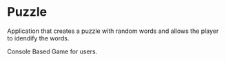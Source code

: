 # Puzzle

Application that creates a puzzle with random words and allows the player to idendify the words.

Console Based Game for users.
